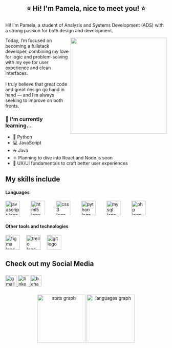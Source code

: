 <h2 align="center">⭐ Hi! I'm Pamela, nice to meet you! ⭐</h2>

###

<p align="left">Hi! I’m Pamela, a student of Analysis and Systems Development (ADS) with a strong passion for both design and development.
  <div align="center">
  <img align="right" height="300" src="https://media1.giphy.com/media/v1.Y2lkPTc5MGI3NjExOG54dHp5d3NoaW9yd25qbW10MjU5YmNrcjJ4dHd4aWI1ODBpcXhmMyZlcD12MV9pbnRlcm5hbF9naWZfYnlfaWQmY3Q9cw/eV6a9r6TrHswneqk2e/giphy.gif"  />
</div>
Today, I’m focused on becoming a fullstack developer, combining my love for logic and problem-solving with my eye for user experience and clean interfaces.<br><br>I truly believe that great code and great design go hand in hand — and I’m always seeking to improve on both fronts.</p> 



###

### 🌱 I'm currently learning...

- 🐍 Python  
- 💻 JavaScript  
- ☕ Java  
- ⚛️ Planning to dive into React and Node.js soon  
- 🎨 UX/UI fundamentals to craft better user experiences  

###



###

<h2 align="left">My skills include</h2>

<h4 align="left">Languages</h4>
<div align="left">
  <img src="https://cdn.jsdelivr.net/gh/devicons/devicon/icons/javascript/javascript-original.svg" height="45" alt="javascript logo"  />
  <img width="26" />
  <img src="https://cdn.jsdelivr.net/gh/devicons/devicon/icons/html5/html5-original.svg" height="45" alt="html5 logo"  />
  <img width="26" />
  <img src="https://cdn.jsdelivr.net/gh/devicons/devicon/icons/css3/css3-original.svg" height="45" alt="css3 logo"  />
  <img width="26" />
  <img src="https://cdn.jsdelivr.net/gh/devicons/devicon/icons/python/python-original.svg" height="45" alt="python logo"  />
  <img width="26" />
  <img src="https://cdn.jsdelivr.net/gh/devicons/devicon/icons/mysql/mysql-original.svg" height="45" alt="mysql logo"  />
  <img width="26" />
  <img src="https://cdn.simpleicons.org/php/777BB4" height="45" alt="php logo"  />
</div>

###

<h4 align="left">Other tools and technologies</h4>

<div align="left">
  <img src="https://cdn.jsdelivr.net/gh/devicons/devicon/icons/figma/figma-original.svg" height="45" alt="figma logo"  />
  <img width="12" />
  <img src="https://cdn.jsdelivr.net/gh/devicons/devicon/icons/trello/trello-plain.svg" height="45" alt="trello logo"  />
  <img width="12" />
  <img src="https://cdn.jsdelivr.net/gh/devicons/devicon/icons/git/git-original.svg" height="45" alt="git logo"  />
</div>

###

<h2 align="left">Check out my Social Media</h2>

###

<div align="left">
  <a href="pamamanciogoulart@gmail.com" target="_blank">
    <img src="https://img.shields.io/static/v1?message=Gmail&logo=gmail&label=&color=D14836&logoColor=white&labelColor=&style=for-the-badge" height="35" alt="gmail logo"  />
  </a>
  <a href="https://www.linkedin.com/in/pamela-amancio-goulart-162364339/" target="_blank">
    <img src="https://img.shields.io/static/v1?message=LinkedIn&logo=linkedin&label=&color=0077B5&logoColor=white&labelColor=&style=for-the-badge" height="35" alt="linkedin logo"  />
  </a>
  <a href="https://www.behance.net/pamelaamancio" target="_blank">
    <img src="https://img.shields.io/static/v1?message=Behance&logo=behance&label=&color=1769ff&logoColor=white&labelColor=&style=for-the-badge" height="35" alt="behance logo"  />
  </a>
</div>

###

<div align="center">
  <img src="https://github-readme-stats.vercel.app/api?username=Paamzzz&hide_title=false&hide_rank=false&show_icons=true&include_all_commits=true&count_private=true&disable_animations=false&theme=dracula&locale=en&hide_border=false&order=1" height="150" alt="stats graph"  />
  <img src="https://github-readme-stats.vercel.app/api/top-langs?username=Paamzzz&locale=en&hide_title=false&layout=compact&card_width=320&langs_count=5&theme=dracula&hide_border=false&order=2" height="150" alt="languages graph"  />
</div>

###
